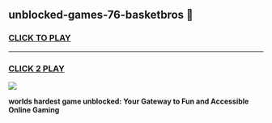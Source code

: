 
## unblocked-games-76-basketbros 👋
<h3>
<a href="https://premium.freeplayer.one?title=unblocked-games-76-basketbros&ref=14F">CLICK TO PLAY</a></h3>
<hr>

<h3>
<a href="https://premium.freeplayer.one?title=unblocked-games-76-basketbros&ref=14F">CLICK 2 PLAY</a>
  
</h3>

<a href="https://premium.freeplayer.one?title=unblocked-games-76-basketbros&ref=12F/"><img src="https://clearcache.store/games.png"></a>


**worlds hardest game unblocked: Your Gateway to Fun and Accessible Online Gaming**
